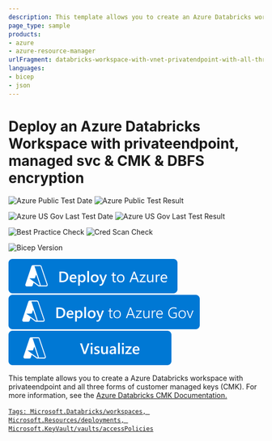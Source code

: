 ```yaml
---
description: This template allows you to create an Azure Databricks workspace with Privateendpoint and all three forms of CMK.
page_type: sample
products:
- azure
- azure-resource-manager
urlFragment: databricks-workspace-with-vnet-privatendpoint-with-all-three-forms-cmk
languages:
- bicep
- json
---
```

# Deploy an Azure Databricks Workspace with privateendpoint, managed svc & CMK & DBFS encryption

![Azure Public Test Date](https://azurequickstartsservice.blob.core.windows.net/badges/quickstarts/microsoft.databricks/databricks-workspace-with-vnet-privatendpoint-with-all-three-forms-cmk/PublicLastTestDate.svg)
![Azure Public Test Result](https://azurequickstartsservice.blob.core.windows.net/badges/quickstarts/microsoft.databricks/databricks-workspace-with-vnet-privatendpoint-with-all-three-forms-cmk/PublicDeployment.svg)

![Azure US Gov Last Test Date](https://azurequickstartsservice.blob.core.windows.net/badges/quickstarts/microsoft.databricks/databricks-workspace-with-vnet-privatendpoint-with-all-three-forms-cmk/FairfaxLastTestDate.svg)
![Azure US Gov Last Test Result](https://azurequickstartsservice.blob.core.windows.net/badges/quickstarts/microsoft.databricks/databricks-workspace-with-vnet-privatendpoint-with-all-three-forms-cmk/FairfaxDeployment.svg)

![Best Practice Check](https://azurequickstartsservice.blob.core.windows.net/badges/quickstarts/microsoft.databricks/databricks-workspace-with-vnet-privatendpoint-with-all-three-forms-cmk/BestPracticeResult.svg)
![Cred Scan Check](https://azurequickstartsservice.blob.core.windows.net/badges/quickstarts/microsoft.databricks/databricks-workspace-with-vnet-privatendpoint-with-all-three-forms-cmk/CredScanResult.svg)

![Bicep Version](https://azurequickstartsservice.blob.core.windows.net/badges/quickstarts/microsoft.databricks/databricks-workspace-with-all-3-forms-customer-managed-keys/BicepVersion.svg)

[![Deploy To Azure](https://raw.githubusercontent.com/Azure/azure-quickstart-templates/master/1-CONTRIBUTION-GUIDE/images/deploytoazure.svg?sanitize=true)](https://portal.azure.com/#create/Microsoft.Template/uri/https%3A%2F%2Fraw.githubusercontent.com%2FAzure%2Fazure-quickstart-templates%2Fmaster%2Fquickstarts%2Fmicrosoft.databricks%2Fdatabricks-workspace-with-vnet-privatendpoint-with-all-three-forms-cmk%2Fazuredeploy.json)
[![Deploy To Azure US Gov](https://raw.githubusercontent.com/Azure/azure-quickstart-templates/master/1-CONTRIBUTION-GUIDE/images/deploytoazuregov.svg?sanitize=true)](https://portal.azure.us/#create/Microsoft.Template/uri/https%3A%2F%2Fraw.githubusercontent.com%2FAzure%2Fazure-quickstart-templates%2Fmaster%2Fquickstarts%2Fmicrosoft.databricks%2Fdatabricks-workspace-with-vnet-privatendpoint-with-all-three-forms-cmk%2Fazuredeploy.json)
[![Visualize](https://raw.githubusercontent.com/Azure/azure-quickstart-templates/master/1-CONTRIBUTION-GUIDE/images/visualizebutton.svg?sanitize=true)](http://armviz.io/#/?load=https%3A%2F%2Fraw.githubusercontent.com%2FAzure%2Fazure-quickstart-templates%2Fmaster%2Fquickstarts%2Fmicrosoft.databricks%2Fdatabricks-workspace-with-vnet-privatendpoint-with-all-three-forms-cmk%2Fazuredeploy.json)

This template allows you to create a Azure Databricks workspace with privateendpoint and all three forms of customer managed keys (CMK). For more information, see the <a href="https://learn.microsoft.com/en-us/azure/databricks/security/keys/customer-managed-key-managed-services-azure"> Azure Databricks CMK Documentation.

`Tags: Microsoft.Databricks/workspaces, Microsoft.Resources/deployments, Microsoft.KeyVault/vaults/accessPolicies`
